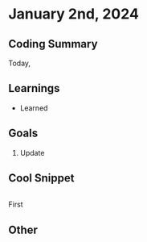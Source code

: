 # January 2nd, 2024

## Coding Summary

Today,

## Learnings

- Learned

## Goals

1. Update

## Cool Snippet

```python

```

First

## Other
